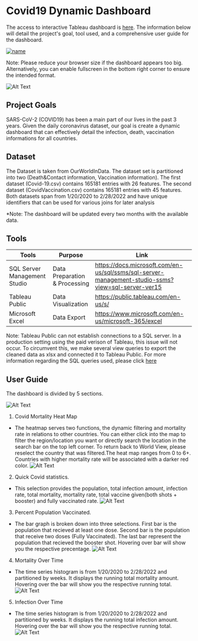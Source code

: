 # Covid19 Dynamic Dashboard

The access to interactive Tableau dashboard is [here](https://public.tableau.com/app/profile/jacky1833/viz/Covid19DynamicDashboard/Dashboard). The information below will detail the project's goal, tool used, and a comprehensive user guide for the dashboard.

[![name](https://github.com/Jleung1996/Covid19-Data-Visulization-SQL-Tableau/blob/main/MISC/DashboardDemo1.gif)](https://public.tableau.com/app/profile/jacky1833/viz/Covid19DynamicDashboard/Dashboard)

Note: Please reduce your browser size if the dashboard appears too big. Alternatively, you can enable fullscreen in the bottom right corner to ensure the intended format.

![Alt Text](https://github.com/Jleung1996/Covid19-Data-Visulization-SQL-Tableau/blob/main/MISC/Fullscreen.png)


## Project Goals

SARS-CoV-2 (COVID19) has been a main part of our lives in the past 3 years.
Given the daily coronavirus dataset, 
our goal is create a dynamic dashboard that can effectively detail the infection, death, vaccination informations for all countries.




## Dataset  

The Dataset is taken from OurWorldInData. The dataset set is partitioned into two (Death&Contact information, Vaccination information).
The first dataset (Covid-19.csv) contains 165181 entries with 26 features. The second dataset (CovidVaccination.csv) contains 165181 entries with 45 features.
Both datasets span from 1/20/2020 to 2/28/2022 and have unique identifiers that can be used for various joins for later analysis

*Note: The dashboard will be updated every two months with the available data.

## Tools

| **Tools**                    | **Purpose**                   | **Link**                                                                                          |
|------------------------------|-------------------------------|---------------------------------------------------------------------------------------------------|
| SQL Server Management Studio | Data Preparation & Processing | https://docs.microsoft.com/en-us/sql/ssms/sql-server-management-studio-ssms?view=sql-server-ver15 |
| Tableau Public               | Data Visualization            | https://public.tableau.com/en-us/s/                                                               |
| Microsoft Excel              | Data Export                   | https://www.microsoft.com/en-us/microsoft-365/excel                                               |

Note: Tableau Public can not establish connections to a SQL server. In a production setting using the paid verison of Tableau, this issue will not occur. To circumvent this, we make several view queries to export the cleaned data as xlsx and connected it to Tableau Public. For more information regarding the SQL queries used, please click [here](https://github.com/Jleung1996/Covid19-Data-Visulization-SQL-Tableau/blob/main/Code/SQLCovidV2.sql)


## User Guide

The dashboard is divided by 5 sections.

![Alt Text](https://github.com/Jleung1996/Covid19-Data-Visulization-SQL-Tableau/blob/main/MISC/DashboardScreenShotPartition.png)

  1. Covid Mortality Heat Map
  * The heatmap serves two functions, the dynamic filtering and mortality rate in relations to
  other countries. You can either click into the map to filter the region/location you want or directly search
  the location in the search bar on the top left corner. To return back to World View, please reselect the country that was filtered.The heat map ranges from 0 to 6+. Countries with higher
  mortality rate will be associated with a darker red color.
     ![Alt Text](https://github.com/Jleung1996/Covid19-Data-Visulization-SQL-Tableau/blob/main/MISC/Dashboardheatmap.gif)

  2. Quick Covid statistics.
  * This selection provides the population, total infection amount, infection rate, total mortality, mortality rate, total vaccine given(both shots + booster) and fully vaccinated rate.
     ![Alt Text](https://github.com/Jleung1996/Covid19-Data-Visulization-SQL-Tableau/blob/main/MISC/Header.gif)

  3. Percent Population Vaccinated.
  * The bar graph is broken down into three selections. First bar is the population that recieved at least one dose. Second bar is the population that receive two doses (Fully Vaccinated).
  The last bar represent the population that recieved the booster shot. Hovering over bar will show you the respective precentage.
       ![Alt Text](https://github.com/Jleung1996/Covid19-Data-Visulization-SQL-Tableau/blob/main/MISC/Vaccine.gif)

  4. Mortality Over Time
   * The time series histogram is from 1/20/2020 to 2/28/2022 and partitioned by weeks. It displays the running total mortality amount. Hovering 
  over the bar will show you the respective running total.
       ![Alt Text](https://github.com/Jleung1996/Covid19-Data-Visulization-SQL-Tableau/blob/main/MISC/Mortality.gif)
  5. Infection Over Time

  * The time series histogram is from 1/20/2020 to 2/28/2022 and partitioned by weeks. It displays the running total infection amount. Hovering 
  over the bar will show you the respective running total.
       ![Alt Text](https://github.com/Jleung1996/Covid19-Data-Visulization-SQL-Tableau/blob/main/MISC/Inflection.gif)
    




